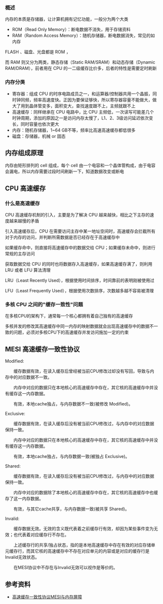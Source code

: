 
### 概述

内存的本质是存储器，让计算机拥有记忆功能，一般分为两个大类

- ROM（Read Only Memory）：断电数据不消失，用于存储资料
- RAM（Random Access Memory）：随机存储器，断电数据消失，常见的如内存

FLASH 、磁盘、光盘都是 ROM ，

而 RAM 则又分为两类，静态存储（Static RAM/SRAM）和动态存储（Dynamic RAM/DRAM），前者用在 CPU 的一二级缓存比价多，后者的特性是需要定时刷新

### 内存分类

- 寄存器：组成 CPU 的时序电路成员之一，和运算器/控制器共用一个晶振，同时钟同频，频率高速度快。正因为要保证够快，所以寄存器容量不能做大，做大了用到晶体管变多，面积变大，查找速度跟不上，主频就跟不上
- 高速缓存：同样继承在 CPU 电路中，比 CPU 主频低，一次读写可能差几个时钟周期，添加的原因之一是访问内存太慢了，L1、2、3级访问延迟依次变长，同时容量也依次更大
- 内存：随机存储器，1~64 GB不等，频率比高速高速缓存都低很多
- 磁盘：存储器，机械 or 固态

## 内存组成原理

内存由矩形排列的 cell 组成，每个 cell 由一个电容和一个晶体管构成，由于电容会漏电，所以内存需要过段时间刷新一下，知道数据改变或断电

## CPU 高速缓存

### 什么是高速缓存

CPU 高速缓存机制的引入，主要是为了解决 CPU 越来越快，相比之下主存的速度越来越慢的矛盾

引入高速缓存后，CPU 在需要访问主存中某一地址空间时，高速缓存会拦截所有对于内存的访问，并判断所需数据是否已经存在于高速缓存中

如果缓存命中，则直接将高速缓存中的数据交给 CPU；如果缓存未命中，则进行常规的主存访问

获取数据交给 CPU 的同时也将数据存入高速缓存，如果高速缓存满了，则利用 LRU 或者 LFU 算法清理

LRU（Least Recently Used），根据使用时间排序，时间靠前的表明刚被使用过

LFU（Least Frequently Used），根据使用次数排序，次数越多越不容易被清理


### 多核 CPU 之间的"缓存一致性"问题


在多核CPU的架构下，通常每一个核心都拥有着自己独有的高速缓存

多核并发的修改其高速缓存中同一内存的映射数据就会出现高速缓存中的数据不一致的问题，必须对多核CPU下的高速缓存并发访问施加一定的约束


## MESI 高速缓存一致性协议

Modified:

　　缓存数据有效，在读入缓存后曾经被当前CPU修改过却没有写回，导致与内存中的对应数据不一致。

　　内存中对应的数据只在本地核心的高速缓存中存在，其它核的高速缓存中并没有缓存这一内存数据。

　　有效，本地cache独占，与内存数据不一致(被修改 Modified)。

Exclusive:

　　缓存数据有效，在读入缓存后没有被当前CPU修改过，与内存中的对应数据保持一致。

　　内存中对应的数据只在本地核心的高速缓存中存在，其它核的高速缓存中并没有缓存这一内存数据。

　　有效，本地cache独占，与内存数据一致(被独占 Exclusive)。

Shared:

　　缓存数据有效，在读入缓存后没有被当前CPU修改过，与内存中的对应数据保持一致。

　　内存中对应的数据除了本地核心的高速缓存中存在，其它核的高速缓存中也缓存了这一内存数据。

　　有效，与其它cache共享，与内存数据一致(被共享 Shared)。

Invalid:

　　缓存数据无效。无效的含义既代表着之前缓存行有效，却因为某些事件变为无效；也代表着对应缓存行不存在。

　　上述缓存行的共享/独占状态，指的是本地高速缓存中存在有效的对应存储单元缓存行，而其它核的高速缓存中不存在对应单元的内容或是对应的缓存行是Invalid无效状态。

　　在MESI协议中不存在与Invalid无效可以视作是等价的。


## 参考资料


- [高速缓存一致性协议MESI与内存屏障](https://www.cnblogs.com/xiaoxiongcanguan/p/13184801.html)